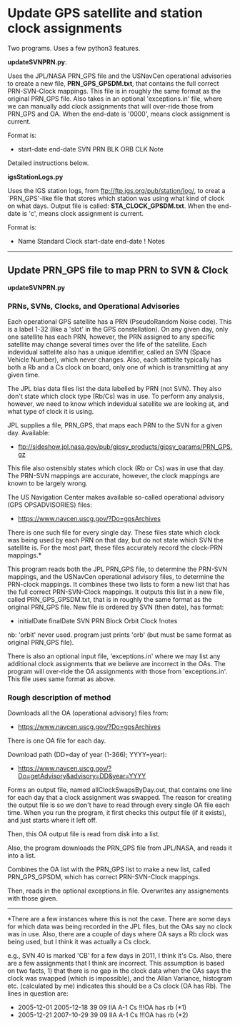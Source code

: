 # Update GPS satellite and station clock assignments

Two programs. Uses a few python3 features.

**updateSVNPRN.py**:

Uses the JPL/NASA PRN_GPS file and the USNavCen operational advisories to 
create a new file, **PRN_GPS_GPSDM.txt**, 
that contains the full correct PRN-SVN-Clock mappings. 
This file is in roughly the same format as the original PRN_GPS file.
Also takes in an optional 'exceptions.in' file, where we can manually add clock
assignments that will over-ride those from PRN_GPS and OA.
When the end-date is '0000', means clock assignment is current.

Format is:
 * start-date end-date SVN PRN BLK ORB CLK Note

Detailed instructions below.


**igsStationLogs.py**

Uses the IGS station logs, from ftp://ftp.igs.org/pub/station/log/, 
to creat a `PRN_GPS'-like file that stores which station was using what kind
of clock on what days.
Output file is called: **STA_CLOCK_GPSDM.txt**.
When the end-date is 'c', means clock assignment is current.

Format is:
 * Name Standard Clock start-date end-date ! Notes

********************************************************************************

## Update PRN_GPS file to map PRN to SVN & Clock

**updateSVNPRN.py**

### PRNs, SVNs, Clocks, and Operational Advisories

Each operational GPS satellite has a PRN (PseudoRandom Noise code).
This is a label 1-32 (like a 'slot' in the GPS constellation).
On any given day, only one satellite has each PRN, however, the PRN assigned
to any specific satellite may change several times over the life of the 
satellite.
Each indevidual sattelite also has a unique identifier, called an SVN (Space
Vehicle Number), which never changes.
Also, each sattelite typically has both a Rb and a Cs clock on board, only one 
of which is transmitting at any given time.

The JPL bias data files list the data labelled by PRN (not SVN). They also don't
state which clock type (Rb/Cs) was in use.
To perform any analysis, however, we need to know which indevidual satellite
we are looking at, and what type of clock it is using.

JPL supplies a file, PRN_GPS, that maps each PRN to the SVN for a given day.
Available:
 * ftp://sideshow.jpl.nasa.gov/pub/gipsy_products/gipsy_params/PRN_GPS.gz

This file also ostensibly states which clock (Rb or Cs) was in use that day.
The PRN-SVN mappings are accurate, however, the clock mappings are known to be
largely wrong.

The US Navigation Center makes available so-called operational advisory
(GPS OPSADVISORIES) files: 
 * https://www.navcen.uscg.gov/?Do=gpsArchives

There is one such file for every single day.
These files state which clock was being used by each PRN on that day, but do
not state which SVN the satellite is.
For the most part, these files accurately record the clock-PRN mappings.*

This program reads both the JPL PRN_GPS file, to determine the PRN-SVN mappings,
and the USNavCen operational advisory files, to determine the PRN-clock mappings.
It combines these two lists to form a new list that has the full correct
PRN-SVN-Clock mappings. It outputs this list in a new file, called
PRN_GPS_GPSDM.txt, that is in roughly the same format as the original PRN_GPS 
file.
New file is ordered by SVN (then date), has format:
 *  initialDate finalDate SVN PRN Block Orbit Clock !notes

nb: 'orbit' never used. program just prints 'orb' (but must be same format as
original PRN_GPS file).

There is also an optional input file, 'exceptions.in' where we may list any
additional clock assignments that we believe are incorrect in the OAs.
The program will over-ride the OA assignments with those from 'exceptions.in'.
This file uses same format as above.


### Rough description of method

Downloads all the OA (operational advisory) files from:
 * https://www.navcen.uscg.gov/?Do=gpsArchives

There is one OA file for each day.

Download path (DD=day of year (1-366); YYYY=year):
 * https://www.navcen.uscg.gov/?Do=getAdvisory&advisory=DD&year=YYYY

Forms an output file, named allClockSwapsByDay.out, that contains one line
for each day that a clock assignment was swapped.
The reason for creating the output file is so we don't have to read through 
every single OA file each time. 
When you run the program, it first checks this output file (if it exists), and
just starts where it left off.

Then, this OA output file is read from disk into a list.

Also, the program downloads the PRN_GPS file from JPL/NASA, and reads it into a
list.

Combines the OA list with the PRN_GPS list to make a new list, called 
PRN_GPS_GPSDM, which has correct PRN-SVN-Clock mappings.

Then, reads in the optional exceptions.in file.
Overwrites any assignements with those given.


********************************************************************************

*There are a few instances where this is not the case.
There are some days for which data was being recorded in the JPL files, but the
OAs say no clock was in use.
Also, there are a couple of days where OA says a Rb clock was being used, but I
think it was actually a Cs clock.

e.g., SVN 40 is marked 'CB' for a few days in 2011, I think it's Cs. 
Also, there are a few assignments that I think are incorrect. This assumption is
based on two facts, 1) that there is no gap in the clock data when the OAs says
the clock was swapped (which is impossible), and the Allan Variance, histogram
etc. (calculated by me) indicates this should be a Cs clock (OA has Rb). The
lines in question are:

  * 2005-12-01   2005-12-18   39   09   IIA   A-1   Cs   !!!OA has rb (*1)
  * 2005-12-21   2007-10-29   39   09   IIA   A-1   Cs   !!!OA has rb (*2)




















